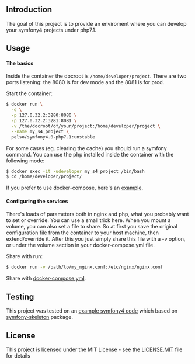 ## Introduction

The goal of this project is to provide an enviroment where you can develop your symfony4 projects under php7.1.

## Usage

#### The basics

Inside the container the docroot is `/home/developer/project`. There are two ports listening: the 8080 is for dev
mode and the 8081 is for prod.

Start the container:
```bash
$ docker run \
  -d \
  -p 127.0.32.2:3280:8080 \
  -p 127.0.32.2:3281:8081 \
  -v /the/docroot/of/your/project:/home/developer/project \
  --name my_s4_project \
  pelso/symfony4.0-php7.1:unstable
```

For some cases (eg. clearing the cache) you should run a symfony command. You can use the php installed inside the
container with the following mode:
```bash
$ docker exec -it -udeveloper my_s4_project /bin/bash
$ cd /home/developer/project/
```

If you prefer to use docker-compose, here's an
[example](https://github.com/blalhu/docker-symfony-4.0-test-code/blob/master/docker/docker-compose.yml).

#### Configuring the services

There's loads of parameters both in nginx and php, what you probably want to set or override. You can use a small trick
here. When you mount a volume, you can also set a file to share. So at first you save the original configuration file
from the container to your host machine, then extend/override it.  After this you just simply share this file with a -v
option, or under the volume section in your docker-compose.yml file.

Share with run:
```bash
$ docker run -v /path/to/my_nginx.conf:/etc/nginx/nginx.conf
```

Share with
[docker-compose.yml](https://github.com/blalhu/docker-symfony-4.0-test-code/blob/master/docker/docker-compose.yml#L12).

## Testing

This project was tested on an [example symfony4 code](https://github.com/blalhu/docker-symfony-4.0-test-code) which
based on [symfony-skeleton](https://packagist.org/packages/symfony/skeleton#v4.0.0-BETA1) package.

## License

This project is licensed under the MIT License - see the [LICENSE.MIT](LICENSE.MIT) file for details